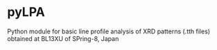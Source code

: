 # pyLPA
Python module for basic line profile analysis of XRD patterns (.tth files) obtained at BL13XU of SPring-8, Japan
